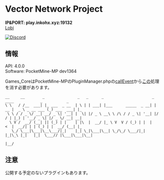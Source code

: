 # Vector Network Project
**IP&PORT: play.inkohx.xyz:19132**  
[Lobi](https://web.lobi.co/game/minecraftpe/group/8393ee5ca22f6c38e436a5525efe3dbb38671042)
<div>
    <a href="https://discord.gg/EF2G5dh"><img src="https://discordapp.com/api/guilds/439355544063705088/embed.png" alt="Discord" /></a>
</div>

## 情報
API: 4.0.0  
Software: PocketMine-MP dev1364  

Games_CoreはPocketMine-MPのPluginManager.phpの[callEvent](https://github.com/VectorNetworkProject/PocketMine-MP/blob/master/src/pocketmine/plugin/PluginManager.php#L536)から[この](https://github.com/VectorNetworkProject/PocketMine-MP/blob/master/src/pocketmine/plugin/PluginManager.php#L537-#L540)処理を消す必要があります。

```
__     __        _               _   _      _                      _      ____            _           _   
\ \   / /__  ___| |_ ___  _ __  | \ | | ___| |___      _____  _ __| | __ |  _ \ _ __ ___ (_) ___  ___| |_ 
 \ \ / / _ \/ __| __/ _ \| '__| |  \| |/ _ \ __\ \ /\ / / _ \| '__| |/ / | |_) | '__/ _ \| |/ _ \/ __| __|
  \ V /  __/ (__| || (_) | |    | |\  |  __/ |_ \ V  V / (_) | |  |   <  |  __/| | | (_) | |  __/ (__| |_ 
   \_/ \___|\___|\__\___/|_|    |_| \_|\___|\__| \_/\_/ \___/|_|  |_|\_\ |_|   |_|  \___// |\___|\___|\__|
                                                                                       |__/               
``` 

## 注意
公開する予定のないプラグインもあります。
